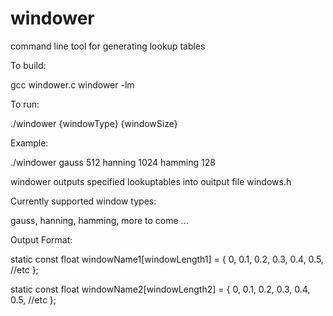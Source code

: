 # windower
command line tool for generating lookup tables



To build:

gcc windower.c windower -lm



To run:

./windower {windowType} {windowSize}



Example:

./windower gauss 512 hanning 1024 hamming 128

windower outputs specified lookuptables into ouitput file windows.h



Currently supported window types:

gauss,
hanning,
hamming,
more to come ...



Output Format:

static const float windowName1[windowLength1] =
{
  0,
  0.1,
  0.2,
  0.3,
  0.4,
  0.5,
  //etc
};

static const float windowName2[windowLength2] =
{
  0,
  0.1,
  0.2,
  0.3,
  0.4,
  0.5,
  //etc
};
